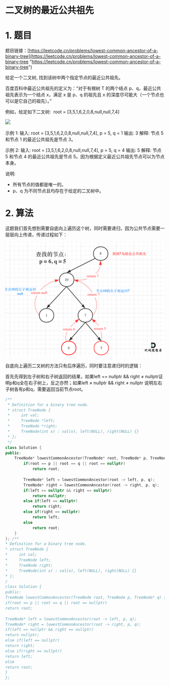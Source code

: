 # 二叉树的最近公共祖先

# 1. 题目

题目链接：[https://leetcode.cn/problems/lowest-common-ancestor-of-a-binary-tree](https://leetcode.cn/problems/lowest-common-ancestor-of-a-binary-tree "https://leetcode.cn/problems/lowest-common-ancestor-of-a-binary-tree")

给定一个二叉树, 找到该树中两个指定节点的最近公共祖先。

百度百科中最近公共祖先的定义为：“对于有根树 T 的两个结点 p、q，最近公共祖先表示为一个结点 x，满足 x 是 p、q 的祖先且 x 的深度尽可能大（一个节点也可以是它自己的祖先）。”

例如，给定如下二叉树:  root = \[3,5,1,6,2,0,8,null,null,7,4]

![](https://code-thinking-1253855093.file.myqcloud.com/pics/20201016173414722.png)

示例 1: 输入: root = \[3,5,1,6,2,0,8,null,null,7,4], p = 5, q = 1 输出: 3 解释: 节点 5 和节点 1 的最近公共祖先是节点 3。

示例 2: 输入: root = \[3,5,1,6,2,0,8,null,null,7,4], p = 5, q = 4 输出: 5 解释: 节点 5 和节点 4 的最近公共祖先是节点 5。因为根据定义最近公共祖先节点可以为节点本身。

说明:

- 所有节点的值都是唯一的。
- p、q 为不同节点且均存在于给定的二叉树中。

# 2. 算法

这题我们首先想到需要自底向上遍历这个树，同时需要递归，因为公共节点需要一层层向上传递，传递过程如下：

![](image/image_WUiQIcQYir.png)

自底向上遍历二叉树的方法只有后序遍历，同时要注意递归时的逻辑：

首先先得到左子树和右子树返回的结果，如果left == nullptr && right ≠ nullptr证明p和q全在右子树上，反之亦然；如果left ≠ nullptr && right ≠ nullptr 说明左右子树各有p和q，需要返回当前节点root。

```c++
/**
 * Definition for a binary tree node.
 * struct TreeNode {
 *     int val;
 *     TreeNode *left;
 *     TreeNode *right;
 *     TreeNode(int x) : val(x), left(NULL), right(NULL) {}
 * };
 */
class Solution {
public:
    TreeNode* lowestCommonAncestor(TreeNode* root, TreeNode* p, TreeNode* q) {
        if(root == p || root == q || root == nullptr)
            return root;
        
        TreeNode* left = lowestCommonAncestor(root -> left, p, q);
        TreeNode* right = lowestCommonAncestor(root -> right, p, q);
        if(left == nullptr && right == nullptr)
            return nullptr;
        else if(left == nullptr)
            return right;
        else if(right == nullptr)
            return left;
        else
            return root;
    }
}; /**
* Definition for a binary tree node.
* struct TreeNode {
*     int val;
*     TreeNode left;
*     TreeNode right;
*     TreeNode(int x) : val(x), left(NULL), right(NULL) {}
* };
/
class Solution {
public:
TreeNode lowestCommonAncestor(TreeNode root, TreeNode p, TreeNode* q) {
if(root == p || root == q || root == nullptr)
return root;

TreeNode* left = lowestCommonAncestor(root -> left, p, q);
TreeNode* right = lowestCommonAncestor(root -> right, p, q);
if(left == nullptr && right == nullptr)
return nullptr;
else if(left == nullptr)
return right;
else if(right == nullptr)
return left;
else
return root;
}
};
```
